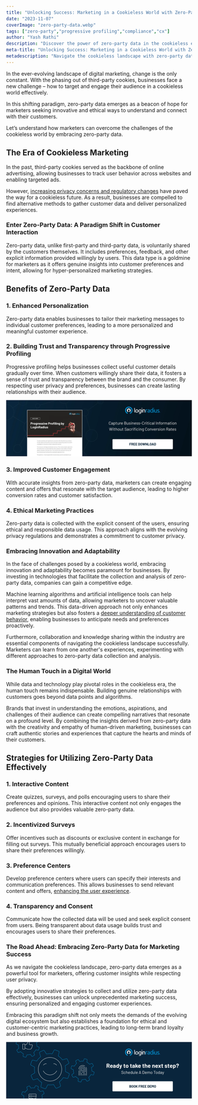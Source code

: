 ```yaml
---
title: "Unlocking Success: Marketing in a Cookieless World with Zero-Party Data"
date: "2023-11-07"
coverImage: "zero-party-data.webp"
tags: ["zero-party","progressive profiling","compliance","cx"]
author: "Yash Rathi"
description: "Discover the power of zero-party data in the cookieless era. Explore innovative strategies for personalized marketing and trust-building. Embrace ethical practices and human connection to unlock unprecedented success in the digital world."
meta-title: "Unlocking Success: Marketing in a Cookieless World with Zero-Party Data"
metadescription: "Navigate the cookieless landscape with zero-party data. Explore innovative strategies for personalized marketing, trust-building, and customer-centricity."
---
```


In the ever-evolving landscape of digital marketing, change is the only constant. With the phasing out of third-party cookies, businesses face a new challenge – how to target and engage their audience in a cookieless world effectively.

In this shifting paradigm, zero-party data emerges as a beacon of hope for marketers seeking innovative and ethical ways to understand and connect with their customers.

Let’s understand how marketers can overcome the challenges of the cookieless world by embracing zero-party data. 

## The Era of Cookieless Marketing

In the past, third-party cookies served as the backbone of online advertising, allowing businesses to track user behavior across websites and enabling targeted ads. 

However, [increasing privacy concerns and regulatory changes](https://www.loginradius.com/blog/identity/data-privacy-compliance-future/) have paved the way for a cookieless future. As a result, businesses are compelled to find alternative methods to gather customer data and deliver personalized experiences.

### Enter Zero-Party Data: A Paradigm Shift in Customer Interaction

Zero-party data, unlike first-party and third-party data, is voluntarily shared by the customers themselves. It includes preferences, feedback, and other explicit information provided willingly by users. This data type is a goldmine for marketers as it offers genuine insights into customer preferences and intent, allowing for hyper-personalized marketing strategies.

## Benefits of Zero-Party Data

### 1. Enhanced Personalization

Zero-party data enables businesses to tailor their marketing messages to individual customer preferences, leading to a more personalized and meaningful customer experience.

### 2. Building Trust and Transparency through Progressive Profiling 

Progressive profiling helps businesses collect useful customer details gradually over time. When customers willingly share their data, it fosters a sense of trust and transparency between the brand and the consumer. By respecting user privacy and preferences, businesses can create lasting relationships with their audience. 

[![DS-Progressive-Profiling](DS-Progressive-Profiling.webp)](https://www.loginradius.com/resource/progressive-profiling-by-loginradius-2/)

### 3. Improved Customer Engagement

With accurate insights from zero-party data, marketers can create engaging content and offers that resonate with the target audience, leading to higher conversion rates and customer satisfaction.

### 4. Ethical Marketing Practices

Zero-party data is collected with the explicit consent of the users, ensuring ethical and responsible data usage. This approach aligns with the evolving privacy regulations and demonstrates a commitment to customer privacy.

### Embracing Innovation and Adaptability

In the face of challenges posed by a cookieless world, embracing innovation and adaptability becomes paramount for businesses. By investing in technologies that facilitate the collection and analysis of zero-party data, companies can gain a competitive edge. 

Machine learning algorithms and artificial intelligence tools can help interpret vast amounts of data, allowing marketers to uncover valuable patterns and trends. This data-driven approach not only enhances marketing strategies but also fosters a [deeper understanding of customer behavior](https://www.loginradius.com/customer-insights/), enabling businesses to anticipate needs and preferences proactively.

Furthermore, collaboration and knowledge sharing within the industry are essential components of navigating the cookieless landscape successfully. Marketers can learn from one another's experiences, experimenting with different approaches to zero-party data collection and analysis. 

### The Human Touch in a Digital World

While data and technology play pivotal roles in the cookieless era, the human touch remains indispensable. Building genuine relationships with customers goes beyond data points and algorithms. 

Brands that invest in understanding the emotions, aspirations, and challenges of their audience can create compelling narratives that resonate on a profound level. By combining the insights derived from zero-party data with the creativity and empathy of human-driven marketing, businesses can craft authentic stories and experiences that capture the hearts and minds of their customers.

## Strategies for Utilizing Zero-Party Data Effectively

### 1. Interactive Content

Create quizzes, surveys, and polls encouraging users to share their preferences and opinions. This interactive content not only engages the audience but also provides valuable zero-party data.

### 2. Incentivized Surveys

Offer incentives such as discounts or exclusive content in exchange for filling out surveys. This mutually beneficial approach encourages users to share their preferences willingly.

### 3. Preference Centers

Develop preference centers where users can specify their interests and communication preferences. This allows businesses to send relevant content and offers, [enhancing the user experience](https://www.loginradius.com/customer-experience-solutions/).

### 4. Transparency and Consent

Communicate how the collected data will be used and seek explicit consent from users. Being transparent about data usage builds trust and encourages users to share their preferences.

### The Road Ahead: Embracing Zero-Party Data for Marketing Success

As we navigate the cookieless landscape, zero-party data emerges as a powerful tool for marketers, offering customer insights while respecting user privacy. 

By adopting innovative strategies to collect and utilize zero-party data effectively, businesses can unlock unprecedented marketing success, ensuring personalized and engaging customer experiences. 

Embracing this paradigm shift not only meets the demands of the evolving digital ecosystem but also establishes a foundation for ethical and customer-centric marketing practices, leading to long-term brand loyalty and business growth.

[![book-a-demo-loginradius](../../assets/book-a-demo-loginradius.webp)](https://www.loginradius.com/contact-us?utm_source=blog&utm_medium=web&utm_campaign=zero-party-data)
